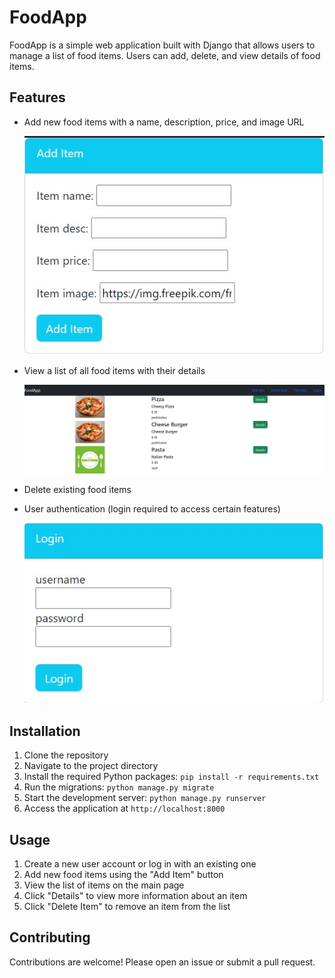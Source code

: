 # FoodApp

FoodApp is a simple web application built with Django that allows users to manage a list of food items. Users can add, delete, and view details of food items.

## Features

- Add new food items with a name, description, price, and image URL

  ![Add Item Screenshot](add_item.jpg)
- View a list of all food items with their details

  ![Items Screenshot](products.jpg)
- Delete existing food items
- User authentication (login required to access certain features)

  ![Login Screenshot](login.jpg)

## Installation

1. Clone the repository
2. Navigate to the project directory
3. Install the required Python packages: `pip install -r requirements.txt`
4. Run the migrations: `python manage.py migrate`
5. Start the development server: `python manage.py runserver`
6. Access the application at `http://localhost:8000`

## Usage

1. Create a new user account or log in with an existing one
2. Add new food items using the "Add Item" button
3. View the list of items on the main page
4. Click "Details" to view more information about an item
5. Click "Delete Item" to remove an item from the list

## Contributing

Contributions are welcome! Please open an issue or submit a pull request.
